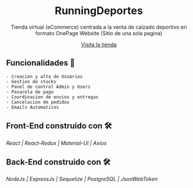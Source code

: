 <h1 align="center">RunningDeportes </h1>

<p align="center"> Tienda virtual (eCommerce) centrada a la venta de calzado deportivo en formato OnePage Website (Sitio de una sola pagina) </p>

[<p align="center"> Visita la tienda </p>](https://www.runningdeportes.store/)

## Funcionalidades 🚀

```
- Creacion y alta de Usuarios
- Gestion de stocks
- Panel de control Admin y Users
- Pasarela de pago
- Coordinacion de envios y entregas
- Cancelacion de pedidos
- Emails Automaticos
```

## Front-End construido con 🛠️

_React | React-Redux | Material-UI | Axios_

## Back-End construido con 🛠️

_NodeJs | ExpressJs | Sequelize | PostgreSQL | JsonWebToken_
